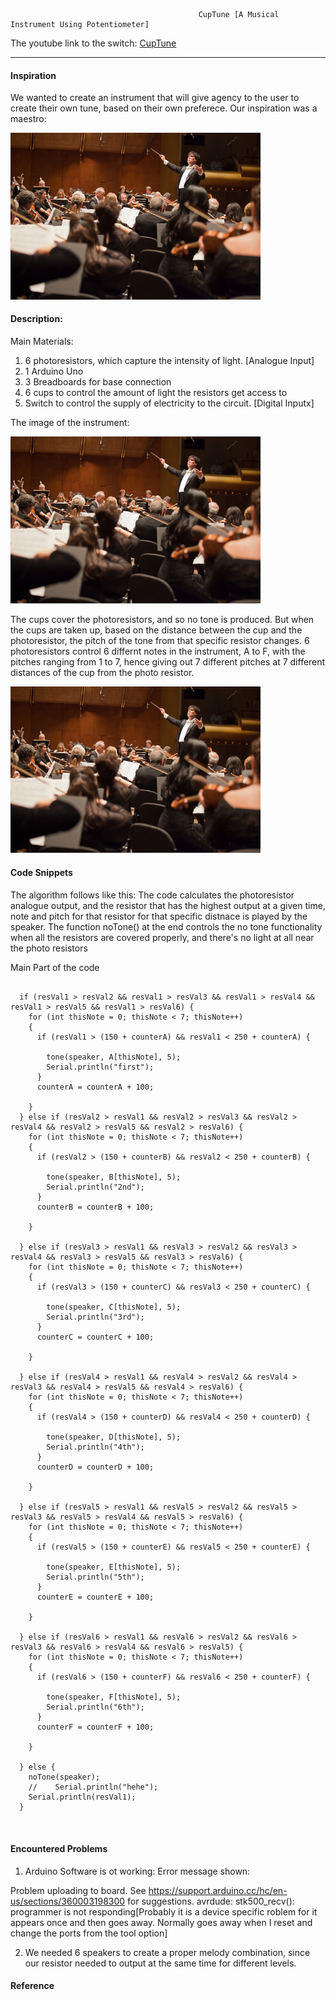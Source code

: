 



                                              CupTune [A Musical Instrument Using Potentiometer]
                                                  
                                                  
The youtube link to the switch: [CupTune]()

***     

#### Inspiration 
We wanted to create an instrument that will give agency to the user to create their own tune, based on their own preferece. Our inspiration was a maestro: 


<img style="float:middle;"  src="https://github.com/maishahoq/Intro-to-IM/blob/main/Assignment/Assignment10/maestro.jpg" width="400"  />  


#### Description: 

Main Materials: 

1. 6 photoresistors, which capture the intensity of light. [Analogue Input]
2. 1 Arduino Uno
3. 3 Breadboards for base connection
4. 6 cups to control the amount of light the resistors get access to
5. Switch to control the supply of electricity to the circuit. [Digital Inputx]

The image of the instrument:

<img style="float:center;"  src="https://github.com/maishahoq/Intro-to-IM/blob/main/Assignment/Assignment10/maestro.jpg" width="400"  />  

The cups cover the photoresistors, and so no tone is produced. But when the cups are taken up, based on the distance between the cup and the photoresistor, the pitch of the tone from that specific resistor changes.
6 photoresistors control 6 differnt notes in the instrument, A to F, with the pitches ranging from 1 to 7, hence giving out 7 different pitches at 7 different distances of the cup from the photo resistor. 

<img style="float:center;"  src="https://github.com/maishahoq/Intro-to-IM/blob/main/Assignment/Assignment10/maestro.jpg" width="400"  />  



#### Code Snippets

The algorithm follows like this: The code calculates the photoresistor analogue output, and the resistor that has the highest output at a given time, note and pitch for that resistor for that specific distnace is played by the speaker.
The function noTone() at the end controls the no tone functionality when all the resistors are covered properly, and there's no light at all near the photo resistors

Main Part of the code
```````````````````````````````````````````````

  if (resVal1 > resVal2 && resVal1 > resVal3 && resVal1 > resVal4 && resVal1 > resVal5 && resVal1 > resVal6) {
    for (int thisNote = 0; thisNote < 7; thisNote++)
    {
      if (resVal1 > (150 + counterA) && resVal1 < 250 + counterA) {

        tone(speaker, A[thisNote], 5);
        Serial.println("first");
      }
      counterA = counterA + 100;

    }
  } else if (resVal2 > resVal1 && resVal2 > resVal3 && resVal2 > resVal4 && resVal2 > resVal5 && resVal2 > resVal6) {
    for (int thisNote = 0; thisNote < 7; thisNote++)
    {
      if (resVal2 > (150 + counterB) && resVal2 < 250 + counterB) {

        tone(speaker, B[thisNote], 5);
        Serial.println("2nd");
      }
      counterB = counterB + 100;

    }

  } else if (resVal3 > resVal1 && resVal3 > resVal2 && resVal3 > resVal4 && resVal3 > resVal5 && resVal3 > resVal6) {
    for (int thisNote = 0; thisNote < 7; thisNote++)
    {
      if (resVal3 > (150 + counterC) && resVal3 < 250 + counterC) {

        tone(speaker, C[thisNote], 5);
        Serial.println("3rd");
      }
      counterC = counterC + 100;

    }

  } else if (resVal4 > resVal1 && resVal4 > resVal2 && resVal4 > resVal3 && resVal4 > resVal5 && resVal4 > resVal6) {
    for (int thisNote = 0; thisNote < 7; thisNote++)
    {
      if (resVal4 > (150 + counterD) && resVal4 < 250 + counterD) {

        tone(speaker, D[thisNote], 5);
        Serial.println("4th");
      }
      counterD = counterD + 100;

    }

  } else if (resVal5 > resVal1 && resVal5 > resVal2 && resVal5 > resVal3 && resVal5 > resVal4 && resVal5 > resVal6) {
    for (int thisNote = 0; thisNote < 7; thisNote++)
    {
      if (resVal5 > (150 + counterE) && resVal5 < 250 + counterE) {

        tone(speaker, E[thisNote], 5);
        Serial.println("5th");
      }
      counterE = counterE + 100;

    }

  } else if (resVal6 > resVal1 && resVal6 > resVal2 && resVal6 > resVal3 && resVal6 > resVal4 && resVal6 > resVal5) {
    for (int thisNote = 0; thisNote < 7; thisNote++)
    {
      if (resVal6 > (150 + counterF) && resVal6 < 250 + counterF) {

        tone(speaker, F[thisNote], 5);
        Serial.println("6th");
      }
      counterF = counterF + 100;

    }

  } else {
    noTone(speaker);
    //    Serial.println("hehe");
    Serial.println(resVal1);
  }



```````````````````````````````````````````````

#### Encountered Problems

1. Arduino Software is ot working: Error message shown: 

Problem uploading to board.  See https://support.arduino.cc/hc/en-us/sections/360003198300 for suggestions.
avrdude: stk500_recv(): programmer is not responding[Probably it is a device specific roblem for it appears once and then goes away. Normally goes away when I reset and change the ports from the tool option]

2. We needed 6 speakers to create a proper melody combination, since our resistor needed to output at the same time for different levels.


#### Reference

